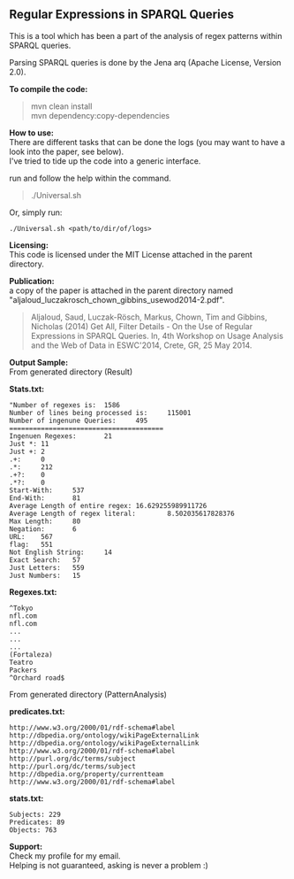 **Regular Expressions in SPARQL Queries**
-------------------

This is a tool which has been a part of the analysis of regex patterns within SPARQL queries.

Parsing SPARQL queries is done by the Jena arq (Apache License, Version 2.0).

**To compile the code:**

> mvn clean install  
> mvn dependency:copy-dependencies


**How to use:**  
There are different tasks that can be done the logs (you may want to have a look into the paper, see below).  
I've tried to tide up the code into a generic interface.  

run and follow the help within the command.  
> ./Universal.sh

Or, simply run:  

    ./Universal.sh <path/to/dir/of/logs>  

**Licensing:**  
This code is licensed under the MIT License attached in the parent directory.  


**Publication:**  
a copy of the paper is attached in the parent directory named "aljaloud_luczakrosch_chown_gibbins_usewod2014-2.pdf".  

> Aljaloud, Saud, Luczak-Rösch, Markus, Chown, Tim and Gibbins, Nicholas (2014) Get All, Filter Details - On the Use of Regular Expressions in SPARQL Queries. In, 4th Workshop on Usage Analysis and the Web of Data in ESWC'2014, Crete, GR, 25 May 2014.  


**Output Sample:**  
From generated directory (Result)  

**Stats.txt:** 

    "Number of regexes is:  1586
    Number of lines being processed is:     115001
    Number of ingenune Queries:     495
    =======================================
    Ingenuen Regexes:       21
    Just *: 11
    Just +: 2
    .+:     0
    .*:     212
    .+?:    0
    .*?:    0
    Start-With:     537
    End-With:       81
    Average Length of entire regex: 16.629255989911726
    Average Length of regex literal:        8.502035617828376
    Max Length:     80
    Negation:       6
    URL:    567
    flag:   551
    Not English String:     14
    Exact Search:   57
    Just Letters:   559
    Just Numbers:   15

**Regexes.txt:**  

    ^Tokyo
    nfl.com
    nfl.com
	...
	...
	...
    (Fortaleza)
    Teatro
    Packers
    ^Orchard road$

From generated directory (PatternAnalysis)

**predicates.txt:**  

    http://www.w3.org/2000/01/rdf-schema#label
    http://dbpedia.org/ontology/wikiPageExternalLink
    http://dbpedia.org/ontology/wikiPageExternalLink
    http://www.w3.org/2000/01/rdf-schema#label
    http://purl.org/dc/terms/subject
    http://purl.org/dc/terms/subject
    http://dbpedia.org/property/currentteam
    http://www.w3.org/2000/01/rdf-schema#label

**stats.txt:**  

    Subjects: 229
    Predicates: 89
    Objects: 763



**Support:**  
Check my profile for my email.  
Helping is not guaranteed, asking is never a problem :)







